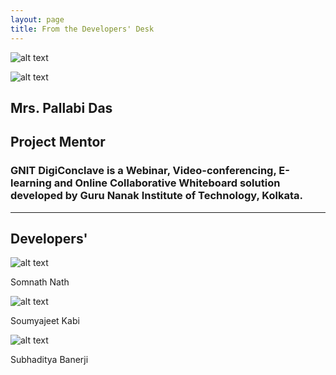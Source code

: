 ```yaml
---
layout: page
title: From the Developers' Desk
---
```



![alt text](https://i.imgur.com/9eNIt47.png)



![alt text](https://i.imgur.com/dpLFJtu.jpg)

## Mrs. Pallabi Das
## Project Mentor


### GNIT DigiConclave is a Webinar, Video-conferencing, E-learning and Online Collaborative Whiteboard solution developed by Guru Nanak Institute of Technology, Kolkata.

---


## Developers'


![alt text](https://i.imgur.com/tMF6Zyo.jpg)


Somnath Nath


![alt text](https://i.imgur.com/ck9SaPo.jpg)


Soumyajeet Kabi


![alt text](https://i.imgur.com/PmMcdrP.jpg)


Subhaditya Banerji
